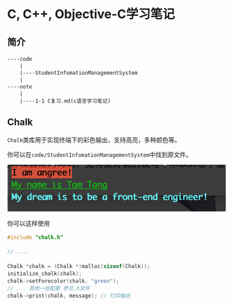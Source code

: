 # C, C++, Objective-C学习笔记

## 简介
```
----code
    |
    |----StudentInfomationManagementSystem
    |
----note
    |
    |----1-1 C复习.md(c语言学习笔记)
```

## Chalk

`Chalk`类库用于实现终端下的彩色输出，支持高亮，多种颜色等。

你可以在`code/StudentInfomationManagementSystem`中找到原文件。

![show1-1](./note/_image/show1-1.png)

你可以这样使用

```c
#include "chalk.h"

// ....

Chalk *chalk = (Chalk *)malloc(sizeof(Chalk));
initialize_chalk(chalk);
chalk->setForecolor(chalk, "green");
// ... 其他一些配置 参见.h文件
chalk->print(chalk, message); // 打印输出
```

